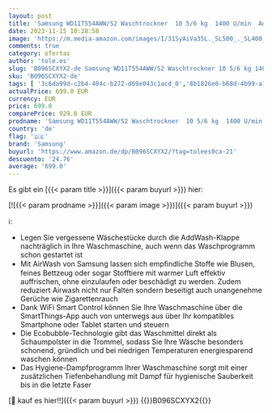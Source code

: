 ```yaml
---
layout: post
title: 'Samsung WD11T554AWW/S2 Waschtrockner  10 5/6 kg  1400 U/min  AddWash  Ecobubble  Simple Control-Bedienkonzept  Air Wash  Hygiene-Dampfprogramm  Weiß'
date: 2023-11-15 10:28:58
image: 'https://m.media-amazon.com/images/I/31SyAiVa35L._SL500_._SL400_.jpg'
comments: true
category: ofertas
author: 'tole.es'
slug: 'B096SCXYX2-de Samsung WD11T554AWW/S2 Waschtrockner 10 5/6 kg 1400 U/min...'
sku: 'B096SCXYX2-de'
tags: [ '3c6da99d-c2b4-404c-b272-d69e043c1acd_0','8b1826e0-b68d-4b99-a16c-8d5893d36380_0','8b1826e0-b68d-4b99-a16c-8d5893d36380_7501','Arborist Merchandising Root','Custom Stores','Elektro-Großgeräte','Haushaltsgroßgeräte - Waschen & Trocknen','Samsung','Samsung Haushaltsgeräte','Samsung Shop','Self Service','Special Features Stores','Waschmaschinen & Trockner','Waschtrockner','samsung','🇩🇪', ]
actualPrice: 699.0 EUR
currency: EUR
price: 699.0
comparePrice: 929.0 EUR
prodname: 'Samsung WD11T554AWW/S2 Waschtrockner  10 5/6 kg  1400 U/min  AddWash  Ecobubble  Simple Control-Bedienkonzept  Air Wash  Hygiene-Dampfprogramm  Weiß'
country: 'de'
flag: '🇩🇪'
brand: 'Samsung'
buyurl: 'https://www.amazon.de/dp/B096SCXYX2/?tag=tolees0ca-21'
descuento: '24.76'
average: '699.0'
---
```


Es gibt ein [{{< param title >}}]({{< param buyurl >}}) hier:

[![{{< param prodname >}}]({{< param image >}})]({{< param buyurl >}})

ℹ️:

- Legen Sie vergessene Wäschestücke durch die AddWash-Klappe nachträglich in Ihre Waschmaschine, auch wenn das Waschprogramm schon gestartet ist
- Mit AirWash von Samsung lassen sich empﬁndliche Stoffe wie Blusen, feines Bettzeug oder sogar Stofftiere mit warmer Luft effektiv auffrischen, ohne einzulaufen oder beschädigt zu werden. Zudem reduziert Airwash nicht nur Falten sondern beseitigt auch unangenehme Gerüche wie Zigarettenrauch
- Dank WiFi Smart Control können Sie Ihre Waschmaschine über die SmartThings-App auch von unterwegs aus über Ihr kompatibles Smartphone oder Tablet starten und steuern
- Die Ecobubble-Technologie gibt das Waschmittel direkt als Schaumpolster in die Trommel, sodass Sie Ihre Wäsche besonders schonend, gründlich und bei niedrigen Temperaturen energiesparend waschen können
- Das Hygiene-Dampfprogramm Ihrer Waschmaschine sorgt mit einer zusätzlichen Tiefenbehandlung mit Dampf für hygienische Sauberkeit bis in die letzte Faser

[🛒 kauf es hier!!]({{< param buyurl >}})
{{<world>}}B096SCXYX2{{</world>}}
